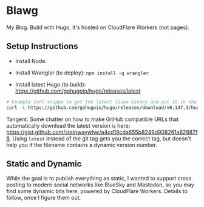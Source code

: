 # Blawg

My Blog. Build with Hugo, it's hosted on CloudFlare Workers (not pages).


## Setup Instructions

* Install Node.

* Install Wrangler (to deploy): `npm install -g wrangler`

* Install latest Hugo (to build): <https://github.com/gohugoio/hugo/releases/latest>

```bash
# Example curl snippe to get the latest linux binary and put it in the path. May require restarting terminal.
curl -L https://github.com/gohugoio/hugo/releases/download/v0.147.3/hugo_0.147.3_linux-amd64.tar.gz | tar zxf - -C /usr/local/bin/
```

Tangent: Some chatter on how to make GitHub compatible URLs that automatically download the latest version is here: <https://gist.github.com/steinwaywhw/a4cd19cda655b8249d908261a62687f8>. Using `latest` instead of the git tag gets you the correct tag, but doesn't help you if the filename contains a dynamic version number.


## Static and Dynamic

While the goal is to publish everything as static, I wanted to support cross posting to modern social networks like BlueSky and Mastodon, so you may find some dynamic bits here, powered by CloudFlare Workers. Details to follow, once I figure them out.
